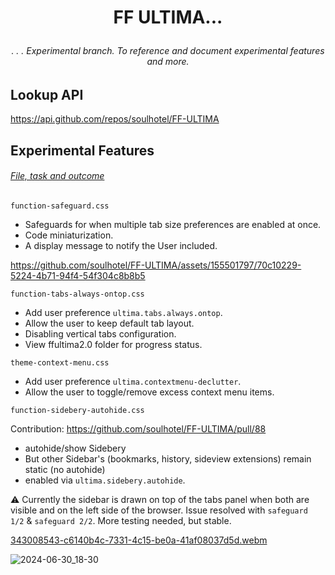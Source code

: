 # <p align="center"> FF ULTIMA... </p>

###### <p align="center">. . . Experimental branch. To reference and document experimental features and more. </p>

## Lookup API

https://api.github.com/repos/soulhotel/FF-ULTIMA

## Experimental Features
###### <ins>File, task and outcome</ins>

```
function-safeguard.css
```

- Safeguards for when multiple tab size preferences are enabled at once.
- Code miniaturization.
- A display message to notify the User included.

https://github.com/soulhotel/FF-ULTIMA/assets/155501797/70c10229-5224-4b71-94f4-54f304c8b8b5

```
function-tabs-always-ontop.css
```

- Add user preference `ultima.tabs.always.ontop`.
- Allow the user to keep default tab layout.
- Disabling vertical tabs configuration.
- View ffultima2.0 folder for progress status.

```
theme-context-menu.css
```

- Add user preference `ultima.contextmenu-declutter`.
- Allow the user to toggle/remove excess context menu items.

```
function-sidebery-autohide.css
```

Contribution: https://github.com/soulhotel/FF-ULTIMA/pull/88
- autohide/show Sidebery
- But other Sidebar's (bookmarks, history, sideview extensions) remain static (no autohide)
- enabled via `ultima.sidebery.autohide`.

⚠️ Currently the sidebar is drawn on top of the tabs panel when both are visible and on the left side of the browser. Issue resolved with `safeguard 1/2` & `safeguard 2/2`. More testing needed, but stable.

[343008543-c6140b4c-7331-4c15-be0a-41af08037d5d.webm](https://github.com/soulhotel/FF-ULTIMA/assets/155501797/b6412401-afe3-469b-8674-0dbd92ce6708)

![2024-06-30_18-30](https://github.com/soulhotel/FF-ULTIMA/assets/155501797/c035adb6-8487-4a17-9982-b9574475bd12)

